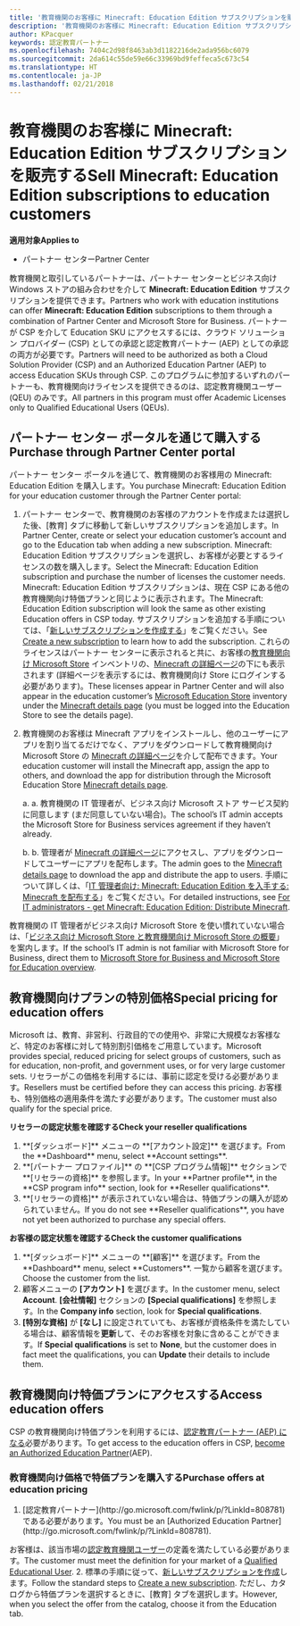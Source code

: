 ```yaml
---
title: '教育機関のお客様に Minecraft: Education Edition サブスクリプションを販売する'
description: '教育機関のお客様に Minecraft: Education Edition サブスクリプションを販売する'
author: KPacquer
keywords: 認定教育パートナー
ms.openlocfilehash: 7404c2d98f8463ab3d1182216de2ada956bc6079
ms.sourcegitcommit: 2da614c55de59e66c33969bd9feffeca5c673c54
ms.translationtype: HT
ms.contentlocale: ja-JP
ms.lasthandoff: 02/21/2018
---
```

# <a name="sell-minecraft-education-edition-subscriptions-to-education-customers"></a><span data-ttu-id="0f21f-104">教育機関のお客様に Minecraft: Education Edition サブスクリプションを販売する</span><span class="sxs-lookup"><span data-stu-id="0f21f-104">Sell Minecraft: Education Edition subscriptions to education customers</span></span>

**<span data-ttu-id="0f21f-105">適用対象</span><span class="sxs-lookup"><span data-stu-id="0f21f-105">Applies to</span></span>**

-  <span data-ttu-id="0f21f-106">パートナー センター</span><span class="sxs-lookup"><span data-stu-id="0f21f-106">Partner Center</span></span>

<span data-ttu-id="0f21f-107">教育機関と取引しているパートナーは、パートナー センターとビジネス向け Windows ストアの組み合わせを介して **Minecraft: Education Edition** サブスクリプションを提供できます。</span><span class="sxs-lookup"><span data-stu-id="0f21f-107">Partners who work with education institutions can offer **Minecraft: Education Edition** subscriptions to them through a combination of Partner Center and Microsoft Store for Business.</span></span>  <span data-ttu-id="0f21f-108">パートナーが CSP を介して Education SKU にアクセスするには、クラウド ソリューション プロバイダー (CSP) としての承認と認定教育パートナー (AEP) としての承認の両方が必要です。</span><span class="sxs-lookup"><span data-stu-id="0f21f-108">Partners will need to be authorized as both a Cloud Solution Provider (CSP) and an Authorized Education Partner (AEP) to access Education SKUs through CSP.</span></span>  <span data-ttu-id="0f21f-109">このプログラムに参加するいずれのパートナーも、教育機関向けライセンスを提供できるのは、認定教育機関ユーザー (QEU) のみです。</span><span class="sxs-lookup"><span data-stu-id="0f21f-109">All partners in this program must offer Academic Licenses only to Qualified Educational Users (QEUs).</span></span> 

## <a name="purchase-through-partner-center-portal"></a><span data-ttu-id="0f21f-110">パートナー センター ポータルを通じて購入する</span><span class="sxs-lookup"><span data-stu-id="0f21f-110">Purchase through Partner Center portal</span></span> 
<span data-ttu-id="0f21f-111">パートナー センター ポータルを通じて、教育機関のお客様用の Minecraft: Education Edition を購入します。</span><span class="sxs-lookup"><span data-stu-id="0f21f-111">You purchase Minecraft: Education Edition for your education customer through the Partner Center portal:</span></span> 

  1.  <span data-ttu-id="0f21f-112">パートナー センターで、教育機関のお客様のアカウントを作成または選択した後、[教育] タブに移動して新しいサブスクリプションを追加します。</span><span class="sxs-lookup"><span data-stu-id="0f21f-112">In Partner Center, create or select your education customer’s account and go to the Education tab when adding a new subscription.</span></span>  <span data-ttu-id="0f21f-113">Minecraft: Education Edition サブスクリプションを選択し、お客様が必要とするライセンスの数を購入します。</span><span class="sxs-lookup"><span data-stu-id="0f21f-113">Select the Minecraft: Education Edition subscription and purchase the number of licenses the customer needs.</span></span> <span data-ttu-id="0f21f-114">Minecraft: Education Edition サブスクリプションは、現在 CSP にある他の教育機関向け特価プランと同じように表示されます。</span><span class="sxs-lookup"><span data-stu-id="0f21f-114">The Minecraft: Education Edition subscription will look the same as other existing Education offers in CSP today.</span></span> <span data-ttu-id="0f21f-115">サブスクリプションを追加する手順については、「[新しいサブスクリプションを作成する](create-a-new-subscription.md)」をご覧ください。</span><span class="sxs-lookup"><span data-stu-id="0f21f-115">See [Create a new subscription](create-a-new-subscription.md) to learn how to add the subscription.</span></span> <span data-ttu-id="0f21f-116">これらのライセンスはパートナー センターに表示されると共に、お客様の[教育機関向け Microsoft Store](https://educationstore.microsoft.com/en-us/store) インベントリの、[Minecraft の詳細ページ](https://educationstore.microsoft.com/en-us/store/details/minecraft-education-edition/9nblggh4r2r6)の下にも表示されます (詳細ページを表示するには、教育機関向け Store にログインする必要があります)。</span><span class="sxs-lookup"><span data-stu-id="0f21f-116">These licenses appear in Partner Center and will also appear in the education customer’s [Microsoft Education Store](https://educationstore.microsoft.com/en-us/store) inventory under the [Minecraft details page](https://educationstore.microsoft.com/en-us/store/details/minecraft-education-edition/9nblggh4r2r6) (you must be logged into the Education Store to see the details page).</span></span> 

  2.  <span data-ttu-id="0f21f-117">教育機関のお客様は Minecraft アプリをインストールし、他のユーザーにアプリを割り当てるだけでなく、アプリをダウンロードして教育機関向け Microsoft Store の [Minecraft の詳細ページ](https://educationstore.microsoft.com/en-us/store/details/minecraft-education-edition/9nblggh4r2r6)を介して配布できます。</span><span class="sxs-lookup"><span data-stu-id="0f21f-117">Your education customer will install the Minecraft app, assign the app to others, and download the app for distribution through the Microsoft Education Store [Minecraft details page](https://educationstore.microsoft.com/en-us/store/details/minecraft-education-edition/9nblggh4r2r6).</span></span> 

      <span data-ttu-id="0f21f-118">a. </span><span class="sxs-lookup"><span data-stu-id="0f21f-118">a.</span></span> <span data-ttu-id="0f21f-119">教育機関の IT 管理者が、ビジネス向け Microsoft ストア サービス契約に同意します (まだ同意していない場合)。</span><span class="sxs-lookup"><span data-stu-id="0f21f-119">The school’s IT admin accepts the Microsoft Store for Business services agreement if they haven’t already.</span></span> 

      <span data-ttu-id="0f21f-120">b. </span><span class="sxs-lookup"><span data-stu-id="0f21f-120">b.</span></span> <span data-ttu-id="0f21f-121">管理者が [Minecraft の詳細ページ](https://educationstore.microsoft.com/en-us/store/details/minecraft-education-edition/9nblggh4r2r6)にアクセスし、アプリをダウンロードしてユーザーにアプリを配布します。</span><span class="sxs-lookup"><span data-stu-id="0f21f-121">The admin goes to the [Minecraft details page](https://educationstore.microsoft.com/en-us/store/details/minecraft-education-edition/9nblggh4r2r6) to download the app and distribute the app to users.</span></span> <span data-ttu-id="0f21f-122">手順について詳しくは、「[IT 管理者向け: Minecraft: Education Edition を入手する: Minecraft を配布する](https://docs.microsoft.com/education/windows/school-get-minecraft#distribute-minecraft)」をご覧ください。</span><span class="sxs-lookup"><span data-stu-id="0f21f-122">For detailed instructions, see [For IT administrators - get Minecraft: Education Edition: Distribute Minecraft](https://docs.microsoft.com/education/windows/school-get-minecraft#distribute-minecraft).</span></span>
    
  <span data-ttu-id="0f21f-123">教育機関の IT 管理者がビジネス向け Microsoft Store を使い慣れていない場合は、「[ビジネス向け Microsoft Store と教育機関向け Microsoft Store の概要](https://docs.microsoft.com/microsoft-store/windows-store-for-business-overview)」を案内します。</span><span class="sxs-lookup"><span data-stu-id="0f21f-123">If the school’s IT admin is not familiar with Microsoft Store for Business, direct them to [Microsoft Store for Business and Microsoft Store for Education overview](https://docs.microsoft.com/microsoft-store/windows-store-for-business-overview).</span></span> 

## <a name="special-pricing-for-education-offers"></a><span data-ttu-id="0f21f-124">教育機関向けプランの特別価格</span><span class="sxs-lookup"><span data-stu-id="0f21f-124">Special pricing for education offers</span></span>

<span data-ttu-id="0f21f-125">Microsoft は、教育、非営利、行政目的での使用や、非常に大規模なお客様など、特定のお客様に対して特別割引価格をご用意しています。</span><span class="sxs-lookup"><span data-stu-id="0f21f-125">Microsoft provides special, reduced pricing for select groups of customers, such as for education, non-profit, and government uses, or for very large customer sets.</span></span> <span data-ttu-id="0f21f-126">リセラーがこの価格を利用するには、事前に認定を受ける必要があります。</span><span class="sxs-lookup"><span data-stu-id="0f21f-126">Resellers must be certified before they can access this pricing.</span></span> <span data-ttu-id="0f21f-127">お客様も、特別価格の適用条件を満たす必要があります。</span><span class="sxs-lookup"><span data-stu-id="0f21f-127">The customer must also qualify for the special price.</span></span>

**<span data-ttu-id="0f21f-128">リセラーの認定状態を確認する</span><span class="sxs-lookup"><span data-stu-id="0f21f-128">Check your reseller qualifications</span></span>**

1.  <span data-ttu-id="0f21f-129">
          **[ダッシュボード]** メニューの **[アカウント設定]** を選びます。</span><span class="sxs-lookup"><span data-stu-id="0f21f-129">From the **Dashboard** menu, select **Account settings**.</span></span>
2.  <span data-ttu-id="0f21f-130">
          **[パートナー プロファイル]** の **[CSP プログラム情報]** セクションで **[リセラーの資格]** を参照します。</span><span class="sxs-lookup"><span data-stu-id="0f21f-130">In your **Partner profile**, in the **CSP program info** section, look for **Reseller qualifications**.</span></span>
3.  <span data-ttu-id="0f21f-131">
          **[リセラーの資格]** が表示されていない場合は、特価プランの購入が認められていません。</span><span class="sxs-lookup"><span data-stu-id="0f21f-131">If you do not see **Reseller qualifications**, you have not yet been authorized to purchase any special offers.</span></span>

**<span data-ttu-id="0f21f-132">お客様の認定状態を確認する</span><span class="sxs-lookup"><span data-stu-id="0f21f-132">Check the customer qualifications</span></span>**

1.  <span data-ttu-id="0f21f-133">
          **[ダッシュボード]** メニューの **[顧客]** を選びます。</span><span class="sxs-lookup"><span data-stu-id="0f21f-133">From the **Dashboard** menu, select **Customers**.</span></span> <span data-ttu-id="0f21f-134">一覧から顧客を選びます。</span><span class="sxs-lookup"><span data-stu-id="0f21f-134">Choose the customer from the list.</span></span>
2.  <span data-ttu-id="0f21f-135">顧客メニューの **[アカウント]** を選びます。</span><span class="sxs-lookup"><span data-stu-id="0f21f-135">In the customer menu, select **Account**.</span></span> <span data-ttu-id="0f21f-136">
          **[会社情報]** セクションの **[Special qualifications]** を参照します。</span><span class="sxs-lookup"><span data-stu-id="0f21f-136">In the **Company info** section, look for **Special qualifications**.</span></span>
3.  <span data-ttu-id="0f21f-137">**[特別な資格]** が **[なし]** に設定されていても、お客様が資格条件を満たしている場合は、顧客情報を**更新**して、そのお客様を対象に含めることができます。</span><span class="sxs-lookup"><span data-stu-id="0f21f-137">If **Special qualifications** is set to **None**, but the customer does in fact meet the qualifications, you can **Update** their details to include them.</span></span>

## <a name="access-education-offers"></a><span data-ttu-id="0f21f-138">教育機関向け特価プランにアクセスする</span><span class="sxs-lookup"><span data-stu-id="0f21f-138">Access education offers</span></span> 

<span data-ttu-id="0f21f-139">CSP の教育機関向け特価プランを利用するには、[認定教育パートナー (AEP) になる](http://go.microsoft.com/fwlink/p/?LinkId=808781)必要があります。</span><span class="sxs-lookup"><span data-stu-id="0f21f-139">To get access to the education offers in CSP, [become an Authorized Education Partner](http://go.microsoft.com/fwlink/p/?LinkId=808781)(AEP).</span></span>

### <a name="purchase-offers-at-education-pricing"></a><span data-ttu-id="0f21f-140">教育機関向け価格で特価プランを購入する</span><span class="sxs-lookup"><span data-stu-id="0f21f-140">Purchase offers at education pricing</span></span>

1. <span data-ttu-id="0f21f-141">
          [認定教育パートナー](http://go.microsoft.com/fwlink/p/?LinkId=808781)である必要があります。</span><span class="sxs-lookup"><span data-stu-id="0f21f-141">You must be an [Authorized Education Partner](http://go.microsoft.com/fwlink/p/?LinkId=808781).</span></span>
<span data-ttu-id="0f21f-142">お客様は、該当市場の[認定教育機関ユーザー](http://go.microsoft.com/fwlink/p/?LinkId=808795)の定義を満たしている必要があります。</span><span class="sxs-lookup"><span data-stu-id="0f21f-142">The customer must meet the definition for your market of a [Qualified Educational User](http://go.microsoft.com/fwlink/p/?LinkId=808795).</span></span>
2. <span data-ttu-id="0f21f-143">標準の手順に従って、[新しいサブスクリプションを作成](create-a-new-subscription.md)します。</span><span class="sxs-lookup"><span data-stu-id="0f21f-143">Follow the standard steps to [Create a new subscription](create-a-new-subscription.md).</span></span> <span data-ttu-id="0f21f-144">ただし、カタログから特価プランを選択するときに、[教育] タブを選択します。</span><span class="sxs-lookup"><span data-stu-id="0f21f-144">However, when you select the offer from the catalog, choose it from the Education tab.</span></span>






<!-- ## Purchase through Partner Center API 

To help your education customers buy and deploy Minecraft: Education Edition through the Partner Center API:
  
  1.  See [Create an order](https://msdn.microsoft.com/library/partnercenter/mt634667.aspx(d=robot)) to learn how to use the Partner Center API to buy the desired number of licenses of Minecraft: Education Edition subscription.  Be sure to use the following Offer ID:  
     
      "OfferId": "EE10CBD2-7A12-45DE-BE11-0C2C7C6EEEB1"
     
      See [Get a list of subscriptions by ID](https://msdn.microsoft.com/library/partnercenter/mt683489.aspx) to learn how to see these licenses.  Note that these will also appear in the education customer’s [Microsoft Store for Business](https://www.microsoft.com/business-store) inventory under the [Minecraft details page](https://businessstore.microsoft.com/en-us/app-detail/9NBLGGH4R2R6/0016/00000000000000000000000000000000/online) (you must be logged into Store for Business to see this page).    

  2. Direct your education customer to distribute Minecraft through the Microsoft Store for Business [Minecraft details page](https://businessstore.microsoft.com/en-us/app-detail/9NBLGGH4R2R6/0016/00000000000000000000000000000000/online). Through Microsoft Store for Business, they can install the app, assign the app to others, and download the app to distribute. (Currently, Partner Center doesn't support these tasks.) 

     a. The school’s IT admin accepts the Microsoft Store for Business services agreement if they haven’t already.
    
     b. The admin goes to the Minecraft details page to download the app and distribute the app to users. For detailed instructions, see [For IT administrators - get Minecraft: Education Edition: Distribute Minecraft](https://docs.microsoft.com/education/windows/school-get-minecraft#distribute-minecraft). 

  If the school’s IT admin is not familiar with Microsoft Store for Business, direct them to [Microsoft Store for Business overview](https://docs.microsoft.com/microsoft-store/windows-store-for-business-overview). 

-->